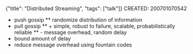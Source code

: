 {"title": "Distributed Streaming", "tags": ["talk"]}
CREATED: 200701070542
 * push gossip
 ** randomize distribution of information
 * pull gossip
 ** + simple, robust to failure, scalable, probabilistically reliable
 ** - message overhead, random delay
 * bound amount of delay
 * reduce message overhead using fountain codes
